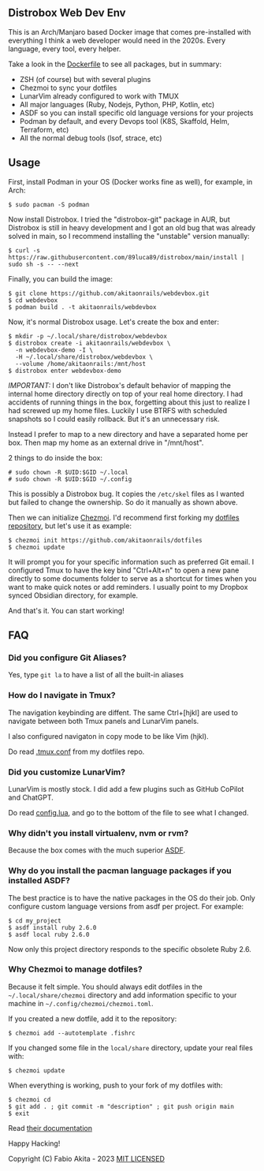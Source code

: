 ## Distrobox Web Dev Env

This is an Arch/Manjaro based Docker image that comes pre-installed with
everything I think a web developer would need in the 2020s. Every language, every tool, every helper.

Take a look in the [Dockerfile](Dockerfile) to see all packages, but in summary:

* ZSH (of course) but with several plugins
* Chezmoi to sync your dotfiles
* LunarVim already configured to work with TMUX
* All major languages (Ruby, Nodejs, Python, PHP, Kotlin, etc)
* ASDF so you can install specific old language versions for your projects
* Podman by default, and every Devops tool (K8S, Skaffold, Helm, Terraform, etc)
* All the normal debug tools (lsof, strace, etc)

## Usage

First, install Podman in your OS (Docker works fine as well), for example, in Arch:

    $ sudo pacman -S podman

Now install Distrobox. I tried the "distrobox-git" package in AUR, but Distrobox is still in heavy development and I got an old bug that was already solved in main, so I recommend installing the "unstable" version manually:

    $ curl -s https://raw.githubusercontent.com/89luca89/distrobox/main/install | sudo sh -s -- --next

Finally, you can build the image:

    $ git clone https://github.com/akitaonrails/webdevbox.git
    $ cd webdevbox
    $ podman build . -t akitaonrails/webdevbox

Now, it's normal Distrobox usage. Let's create the box and enter:

    $ mkdir -p ~/.local/share/distrobox/webdevbox
    $ distrobox create -i akitaonrails/webdevbox \
      -n webdevbox-demo -I \
      -H ~/.local/share/distrobox/webdevbox \
      --volume /home/akitaonrails:/mnt/host
    $ distrobox enter webdevbox-demo


*IMPORTANT:* I don't like Distrobox's default behavior of mapping the internal home directory directly on top of your real home directory. I had accidents of running things in the box, forgetting about this just to realize I had screwed up my home files. Luckily I use BTRFS with scheduled snapshots so I could easily rollback. But it's an unnecessary risk.

Instead I prefer to map to a new directory and have a separated home per box. Then map my home as an external drive in "/mnt/host".

2 things to do inside the box:

    # sudo chown -R $UID:$GID ~/.local
    # sudo chown -R $UID:$GID ~/.config

This is possibly a Distrobox bug. It copies the `/etc/skel` files as I wanted but failed to change the ownership. So do it manually as shown above.

Then we can initialize [Chezmoi](https://www.chezmoi.io/). I'd recommend first forking my [dotfiles repository](https://github.com/akitaonrails/dotfiles), but let's use it as example:

    $ chezmoi init https://github.com/akitaonrails/dotfiles
    $ chezmoi update

It will prompt you for your specific information such as preferred Git email. I configured Tmux to have the key bind "Ctrl+Alt+n" to open a new pane directly to some documents folder to serve as a shortcut for times when you want to make quick notes or add reminders. I usually point to my Dropbox synced Obsidian directory, for example.

And that's it. You can start working!

## FAQ

### Did you configure Git Aliases?

Yes, type `git la` to have a list of all the built-in aliases

### How do I navigate in Tmux?

The navigation keybinding are diffent. The same Ctrl+[hjkl] are used to navigate between
both Tmux panels and LunarVim panels.

I also configured navigaton in copy mode to be like Vim (hjkl).

Do read [.tmux.conf](https://github.com/akitaonrails/dotfiles/blob/main/dot_tmux.conf.tmpl) from my dotfiles repo.

### Did you customize LunarVim?

LunarVim is mostly stock. I did add a few plugins such as GitHub CoPilot and ChatGPT.

Do read [config.lua](config.lua), and go to the bottom of the file to see what I changed.

### Why didn't you install virtualenv, nvm or rvm?

Because the box comes with the much superior [ASDF](https://asdf-vm.com/guide/getting-started.html).

### Why do you install the pacman language packages if you installed ASDF?

The best practice is to have the native packages in the OS do their job. Only configure
custom language versions from asdf per project. For example:

    $ cd my_project
    $ asdf install ruby 2.6.0
    $ asdf local ruby 2.6.0

Now only this project directory responds to the specific obsolete Ruby 2.6.

### Why Chezmoi to manage dotfiles?

Because it felt simple. You should always edit dotfiles in the `~/.local/share/chezmoi` directory and add information specific to your machine in `~/.config/chezmoi/chezmoi.toml`.

If you created a new dotfile, add it to the repository:

    $ chezmoi add --autotemplate .fishrc

If you changed some file in the `local/share` directory, update your real files with:

    $ chezmoi update

When everything is working, push to your fork of my dotfiles with:

    $ chezmoi cd
    $ git add . ; git commit -m "description" ; git push origin main
    $ exit

Read [their documentation](https://www.chezmoi.io/)

Happy Hacking!

Copyright (C) Fabio Akita - 2023
[MIT LICENSED](LICENSE)
